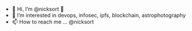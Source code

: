 - 👋 Hi, I’m @nicksort 🐾
- 👀 I’m interested in devops, infosec, ipfs, blockchain, astrophotography
- 📫 How to reach me ... @nicksort
